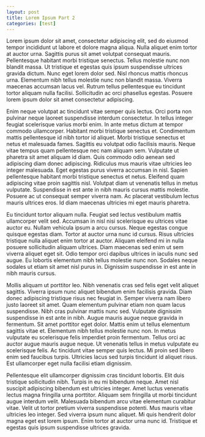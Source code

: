 ```yaml
---
layout: post
title: Lorem Ipsum Part 2
categories: [test]
---
```


Lorem ipsum dolor sit amet, consectetur adipiscing elit, sed do eiusmod tempor incididunt ut labore et dolore magna aliqua. Nulla aliquet enim tortor at auctor urna. Sagittis purus sit amet volutpat consequat mauris. Pellentesque habitant morbi tristique senectus. Tellus molestie nunc non blandit massa. Ut tristique et egestas quis ipsum suspendisse ultrices gravida dictum. Nunc eget lorem dolor sed. Nisl rhoncus mattis rhoncus urna. Elementum nibh tellus molestie nunc non blandit massa. Viverra maecenas accumsan lacus vel. Rutrum tellus pellentesque eu tincidunt tortor aliquam nulla facilisi. Sollicitudin ac orci phasellus egestas. Posuere lorem ipsum dolor sit amet consectetur adipiscing.

Enim neque volutpat ac tincidunt vitae semper quis lectus. Orci porta non pulvinar neque laoreet suspendisse interdum consectetur. In tellus integer feugiat scelerisque varius morbi enim. In ante metus dictum at tempor commodo ullamcorper. Habitant morbi tristique senectus et. Condimentum mattis pellentesque id nibh tortor id aliquet. Morbi tristique senectus et netus et malesuada fames. Sagittis eu volutpat odio facilisis mauris. Neque vitae tempus quam pellentesque nec nam aliquam sem. Vulputate ut pharetra sit amet aliquam id diam. Quis commodo odio aenean sed adipiscing diam donec adipiscing. Ridiculus mus mauris vitae ultricies leo integer malesuada. Eget egestas purus viverra accumsan in nisl. Sapien pellentesque habitant morbi tristique senectus et netus. Eleifend quam adipiscing vitae proin sagittis nisl. Volutpat diam ut venenatis tellus in metus vulputate. Suspendisse in est ante in nibh mauris cursus mattis molestie. Posuere ac ut consequat semper viverra nam. Ac placerat vestibulum lectus mauris ultrices eros. Id diam maecenas ultricies mi eget mauris pharetra.

Eu tincidunt tortor aliquam nulla. Feugiat sed lectus vestibulum mattis ullamcorper velit sed. Accumsan in nisl nisi scelerisque eu ultrices vitae auctor eu. Nullam vehicula ipsum a arcu cursus. Neque egestas congue quisque egestas diam. Tortor at auctor urna nunc id cursus. Risus ultricies tristique nulla aliquet enim tortor at auctor. Aliquam eleifend mi in nulla posuere sollicitudin aliquam ultrices. Diam maecenas sed enim ut sem viverra aliquet eget sit. Odio tempor orci dapibus ultrices in iaculis nunc sed augue. Eu lobortis elementum nibh tellus molestie nunc non. Sodales neque sodales ut etiam sit amet nisl purus in. Dignissim suspendisse in est ante in nibh mauris cursus.

Mollis aliquam ut porttitor leo. Nibh venenatis cras sed felis eget velit aliquet sagittis. Viverra ipsum nunc aliquet bibendum enim facilisis gravida. Diam donec adipiscing tristique risus nec feugiat in. Semper viverra nam libero justo laoreet sit amet. Quam elementum pulvinar etiam non quam lacus suspendisse. Nibh cras pulvinar mattis nunc sed. Vulputate dignissim suspendisse in est ante in nibh. Augue mauris augue neque gravida in fermentum. Sit amet porttitor eget dolor. Mattis enim ut tellus elementum sagittis vitae et. Elementum nibh tellus molestie nunc non. In metus vulputate eu scelerisque felis imperdiet proin fermentum. Tellus orci ac auctor augue mauris augue neque. Ut venenatis tellus in metus vulputate eu scelerisque felis. Ac tincidunt vitae semper quis lectus. Mi proin sed libero enim sed faucibus turpis. Ultricies lacus sed turpis tincidunt id aliquet risus. Est ullamcorper eget nulla facilisi etiam dignissim.

Pellentesque elit ullamcorper dignissim cras tincidunt lobortis. Elit duis tristique sollicitudin nibh. Turpis in eu mi bibendum neque. Amet nisl suscipit adipiscing bibendum est ultricies integer. Amet luctus venenatis lectus magna fringilla urna porttitor. Aliquam sem fringilla ut morbi tincidunt augue interdum velit. Malesuada bibendum arcu vitae elementum curabitur vitae. Velit ut tortor pretium viverra suspendisse potenti. Mus mauris vitae ultricies leo integer. Sed viverra ipsum nunc aliquet. Mi quis hendrerit dolor magna eget est lorem ipsum. Enim tortor at auctor urna nunc id. Tristique et egestas quis ipsum suspendisse ultrices gravida.